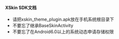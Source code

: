 #### XSkin SDK文档

- 请把xskin_theme_plugin.apk放在手机系统根目录下
- 不要忘了继承BaseSkinActivity
- 不要忘了在Android6.0以上的系统动态申请存储权限

